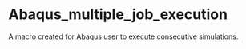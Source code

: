 # Abaqus_multiple_job_execution
A macro created for Abaqus user to execute consecutive simulations.
